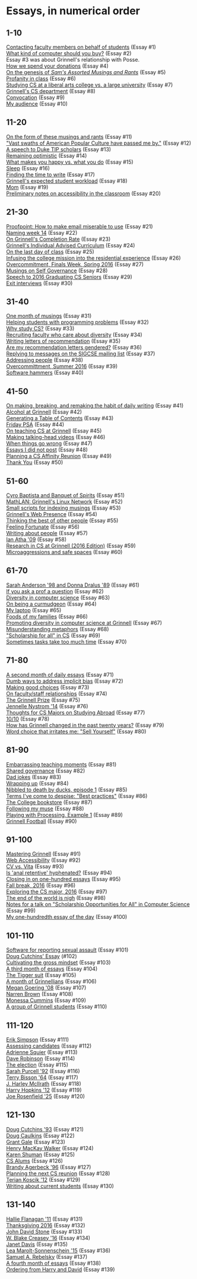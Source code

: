 Essays, in numerical order
==========================

## 1-10

[Contacting faculty members on behalf of students](contacting-faculty.html) (Essay #1)  
[What kind of computer should you buy?](buy-computer.html) (Essay #2)  
Essay #3 was about Grinnell's relationship with Posse.    
[How we spend your donations](donor-thank-you.html) (Essay #4)  
[On the genesis of _Sam's Assorted Musings and Rants_](genesis.html) (Essay #5)  
[Profanity in class](profanity.html) (Essay #6)  
[Studying CS at a liberal arts college vs. a large university](lac-vs-university) (Essay #7)  
[Grinnell's CS department](grinnell-cs.html) (Essay #8)  
[Convocation](convocation.html) (Essay #9)  
[My audience](audience.html) (Essay #10)  

## 11-20

[On the form of these musings and rants](form.html) (Essay #11)  
["Vast swaths of American Popular Culture have passed me by."](swaths.html) (Essay #12)  
[A speech to Duke TIP scholars](duke-tip-2016.html) (Essay #13)  
[Remaining optimistic](remaining-optimistic.html) (Essay #14)  
[What makes you happy vs. what you do](enjoy-vs-do.html) (Essay #15)  
[Sleep](sleep.html) (Essay #16)  
[Finding the time to write](finding-time-to-write.html) (Essay #17)  
[Grinnell's expected student workload](grinnell-workload.html) (Essay #18)  
[Mom](mom.html) (Essay #19)  
[Preliminary notes on accessibility in the classroom](accessibility-chairs.html) (Essay #20)  

## 21-30

[Proofpoint: How to make email miserable to use](proofpoint.html) (Essay #21)  
[Naming week 14](naming-week-14.html) (Essay #22)  
[On Grinnell's Completion Rate](completion-rate.html) (Essay #23)  
[Grinnell's Individual Advised Curriculum](individually-advised-curriculum.html) (Essay #24)  
[On the last day of class](last-day-of-class.html) (Essay #25)  
[Infusing the college mission into the residential experience](infuse-mission-residential.html) (Essay #26)  
[Overcommitment, Finals Week, Spring 2016](overcommitment-finals-2016S.html) (Essay #27)  
[Musings on Self Governance](self-gov-musings.html) (Essay #28)  
[Speech to 2016 Graduating CS Seniors](cs-seniors-2016.html) (Essay #29)  
[Exit interviews](exit-interviews.html) (Essay #30)  

## 31-40

[One month of musings](one-month.html) (Essay #31)  
[Helping students with programming problems](helping-with-programming-problems.html) (Essay #32)  
[Why study CS?](why-study-cs.html) (Essay #33)  
[Recruiting faculty who care about diversity](diversity-recruiting.html) (Essay #34)  
[Writing letters of recommendation](recommendation-letters.html) (Essay #35)  
[Are my recommendation letters gendered?](gendered-recommendations.html) (Essay #36)  
[Replying to messages on the SIGCSE mailing list](sigcse-members-reply-etiquette.html) (Essay #37)  
[Addressing people](addressing-people.html) (Essay #38)  
[Overcommittment, Summer 2016](overcommitment-summer-2016.html) (Essay #39)  
[Software hammers](software-hammers.html) (Essay #40)  

## 41-50

[On making, breaking, and remaking the habit of daily writing](habit-of-writing.html) (Essay #41)  
[Alcohol at Grinnell](alcohol.html) (Essay #42)  
[Generating a Table of Contents](joc-canvas-toc.html) (Essay #43)  
[Friday PSA](friday-psa.html) (Essay #44)  
[On teaching CS at Grinnell](teaching-cs-at-grinnell.html) (Essay #45)  
[Making talking-head videos](online-teaching-talking-head-videos.html) (Essay #46)  
[When things go wrong](joc-when-things-go-wrong) (Essay #47)  
[Essays I did not post](essays-i-did-not-post.html) (Essay #48)  
[Planning a CS Affinity Reunion](planning-cs-reunion.html) (Essay #49)  
[Thank You](thank-you-01.html) (Essay #50)  

## 51-60

[Cyro Baptista and Banquet of Spirits](cyro-baptista.html) (Essay #51)  
[MathLAN: Grinnell's Linux Network](mathlan.html) (Essay #52)  
[Small scripts for indexing musings](joc-indexing-musings.html) (Essay #53)  
[Grinnell's Web Presence](grinnells-web-presence.html) (Essay #54)  
[Thinking the best of other people](thinking-the-best.html) (Essay #55)  
[Feeling Fortunate](feeling-fortunate.html) (Essay #56)  
[Writing about people](writing-about-people.html) (Essay #57)  
[Ian Atha '09](ian-atha.html) (Essay #58)  
[Research in CS at Grinnell (2016 Edition)](research-in-cs-2016.html) (Essay #59)  
[Microaggressions and safe spaces](microaggressions.html) (Essay #60)  

## 61-70

[Sarah Anderson '98 and Donna Dralus '89](anderson-dralus.html) (Essay #61)  
[If you ask a prof a question](if-you-ask-a-prof.html) (Essay #62)  
[Diversity in computer science](diversity-in-cs.html) (Essay #63)  
[On being a curmudgeon](curmudgeon.html) (Essay #64)  
[My laptop](laptop.html) (Essay #65)  
[Foods of my families](family-foods.html) (Essay #66)  
[Promoting diversity in computer science at Grinnell](promoting-diversity-in-cs-at-grinnell.html) (Essay #67)  
[Misunderstanding metaphors](misunderstanding-metaphors.html) (Essay #68)  
["Scholarship for all" in CS](scholarship-for-all-in-cs.html) (Essay #69)  
[Sometimes tasks take too much time](tasks-take-time.html) (Essay #70)  

## 71-80

[A second month of daily essays](two-months.html) (Essay #71)  
[Dumb ways to address implicit bias](dumb-ways-to-address-implicit-bias.html) (Essay #72)  
[Making good choices](making-good-choices.html) (Essay #73)  
[On faculty/staff relationships](faculty-staff.html) (Essay #74)  
[The Grinnell Prize](grinnell-prize.html) (Essay #75)  
[Jennelle Nystrom '14](nystrom.html) (Essay #76)  
[Thoughts for CS Majors on Studying Abroad](study-abroad-cs.html) (Essay #77)  
[10/10](ten-ten.html) (Essay #78)  
[How has Grinnell changed in the past twenty years?](grinnell-changes.html) (Essay #79)  
[Word choice that irritates me: "Sell Yourself"](selling-yourself.html) (Essay #80)  

## 81-90

[Embarrassing teaching moments](embarrassing-teaching-moments.html) (Essay #81)  
[Shared governance](shared-governance.html) (Essay #82)  
[Dad jokes](dad-jokes.html) (Essay #83)  
[Wrapping up](wrapping-up.html) (Essay #84)  
[Nibbled to death by ducks, episode 1](ndd-01.html) (Essay #85)  
[Terms I've come to despise: "Best practices"](best-practices.html) (Essay #86)  
[The College bookstore](bookstore.html) (Essay #87)  
[Following my muse](following-my-muse.html) (Essay #88)  
[Playing with Processing, Example 1](joc-processing-01.html) (Essay #89)  
[Grinnell Football](grinnell-football.html) (Essay #90)  

## 91-100

[Mastering Grinnell](mastering-grinnell.html) (Essay #91)  
[Web Accessibility](web-accessibility.html) (Essay #92)  
[CV vs. Vita](cv-vs-vita.html) (Essay #93)  
[Is 'anal retentive' hyphenated?](anal-retentive.html) (Essay #94)  
[Closing in on one-hundred essays](closing-in-on-100.html) (Essay #95)  
[Fall break, 2016](fall-break-2016.html) (Essay #96)  
[Exploring the CS major, 2016](exploring-cs-major-2016) (Essay #97)  
[The end of the world is nigh](cubs.html) (Essay #98)  
[Notes for a talk on "Scholarship Opportunities for All" in Computer Science](scholarship-for-all-panel.html) (Essay #99)  
[My one-hundredth essay of the day](essay-100.html) (Essay #100)  

## 101-110

[Software for reporting sexual assault](software-for-reporting-sexual-assault.html) (Essay #101)  
[Doug Cutchins' Essay](doug-cutchins-essay.html) (#102)  
[Cultivating the gross mindset](gross-mindset.html) (Essay #103)  
[A third month of essays](three-months.html) (Essay #104)  
[The Tigger suit](tigger-suit.html) (Essay #105)  
[A month of Grinnellians](a-month-of-grinnellians.html) (Essay #106)  
[Megan Goering '08](megan-goering.html) (Essay #107)  
[Narren Brown](narren-brown.html) (Essay #108)  
[Monessa Cummins](monessa-cummins.html) (Essay #109)  
[A group of Grinnell students](group-of-grinnell-students.html) (Essay #110)  

## 111-120

[Erik Simpson](erik-simpson.html) (Essay #111)  
[Assessing candidates](assessing-candidates.html) (Essay #112)  
[Adrienne Squier](adrienne-squier.html) (Essay #113)  
[Dave Robinson](dave-robinson.html) (Essay #114)  
[The election](the-election.html) (Essay #115)  
[Sarah Purcell '92](sarah-purcell.html) (Essay #116)  
[Terry Bisson '64](terry-bisson.html) (Essay #117)  
[J. Harley McIlrath](j-harley-mcilrath.html) (Essay #118)  
[Harry Hopkins '12](harry-hopkins.html) (Essay #119)  
[Joe Rosenfield '25](joe-rosenfield.html) (Essay #120)  

## 121-130

[Doug Cutchins '93](doug-cutchins.html) (Essay #121)  
[Doug Caulkins](doug-caulkins.html) (Essay #122)  
[Grant Gale](grant-gale.html) (Essay #123)  
[Henry MacKay Walker](henry-walker.html) (Essay #124)  
[Karen Shuman](karen-shuman.html) (Essay #125)  
[CS Alums](cs-alums.html) (Essay #126)  
[Brandy Agerbeck '96](brandy-agerbeck.html) (Essay #127)  
[Planning the next CS reunion](planning-the-next-cs-reunion.html) (Essay #128)  
[Terian Koscik '12](terian-koscik.html) (Essay #129)  
[Writing about current students](writing-about-current-students.html) (Essay #130)  

## 131-140

[Hallie Flanagan '11](hallie-flanagan.html) (Essay #131)  
[Thanksgiving 2016](thanksgiving-2016.html) (Essay #132)  
[John David Stone](john-david-stone.html) (Essay #133)  
[W. Blake Creasey '16](w-blake-creasey.html) (Essay #134)  
[Janet Davis](janet-davis.html) (Essay #135)  
[Lea Marolt-Sonnenschein '15](lea-marolt-sonnenschein.html) (Essay #136)  
[Samuel A. Rebelsky](samuel-a-rebelsky.html) (Essay #137)  
[A fourth month of essays](four-months.html) (Essay #138)  
[Ordering from Harry and David](harry-and-david.html) (Essay #139)  
